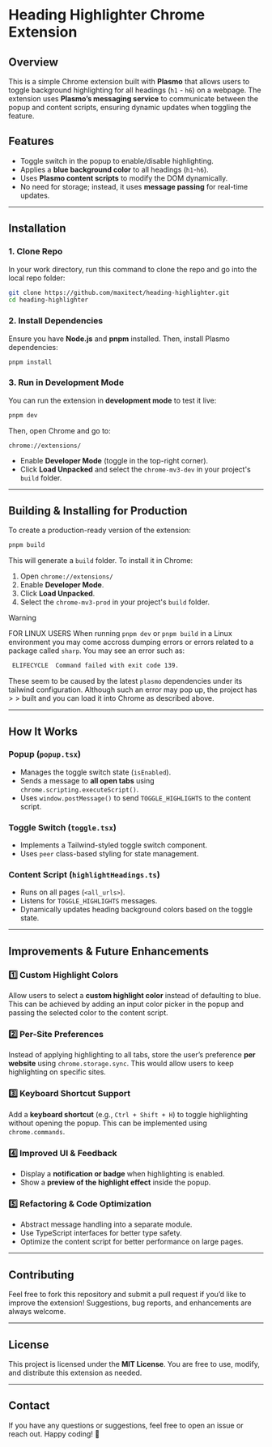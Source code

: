 # Heading Highlighter Chrome Extension

## Overview

This is a simple Chrome extension built with **Plasmo** that allows users to toggle background highlighting for all headings (`h1` - `h6`) on a webpage. The extension uses **Plasmo’s messaging service** to communicate between the popup and content scripts, ensuring dynamic updates when toggling the feature.

## Features

- Toggle switch in the popup to enable/disable highlighting.
- Applies a **blue background color** to all headings (`h1`-`h6`).
- Uses **Plasmo content scripts** to modify the DOM dynamically.
- No need for storage; instead, it uses **message passing** for real-time updates.

---

## Installation

### **1. Clone Repo**

In your work directory, run this command to clone the repo and go into the local repo folder:

```sh
git clone https://github.com/maxitect/heading-highlighter.git
cd heading-highlighter
```

### **2. Install Dependencies**

Ensure you have **Node.js** and **pnpm** installed. Then, install Plasmo dependencies:

```sh
pnpm install
```

### **3. Run in Development Mode**

You can run the extension in **development mode** to test it live:

```sh
pnpm dev
```

Then, open Chrome and go to:

```
chrome://extensions/
```

- Enable **Developer Mode** (toggle in the top-right corner).
- Click **Load Unpacked** and select the `chrome-mv3-dev` in your project's `build` folder.

---

## Building & Installing for Production

To create a production-ready version of the extension:

```sh
pnpm build
```

This will generate a `build` folder. To install it in Chrome:

1. Open `chrome://extensions/`
2. Enable **Developer Mode**.
3. Click **Load Unpacked**.
4. Select the `chrome-mv3-prod` in your project's `build` folder.

> [!WARNING]
> FOR LINUX USERS
> When running `pnpm dev` or `pnpm build` in a Linux environment you may come accross dumping errors or errors related to a package called `sharp`. You may see an error such as:
>
> ```sh
>  ELIFECYCLE  Command failed with exit code 139.
> ```
>
> These seem to be caused by the latest `plasmo` dependencies under its tailwind configuration. Although such an error may pop up, the project has > > built and you can load it into Chrome as described above.

---

## How It Works

### **Popup (`popup.tsx`)**

- Manages the toggle switch state (`isEnabled`).
- Sends a message to **all open tabs** using `chrome.scripting.executeScript()`.
- Uses `window.postMessage()` to send `TOGGLE_HIGHLIGHTS` to the content script.

### **Toggle Switch (`toggle.tsx`)**

- Implements a Tailwind-styled toggle switch component.
- Uses `peer` class-based styling for state management.

### **Content Script (`highlightHeadings.ts`)**

- Runs on all pages (`<all_urls>`).
- Listens for `TOGGLE_HIGHLIGHTS` messages.
- Dynamically updates heading background colors based on the toggle state.

---

## Improvements & Future Enhancements

### **1️⃣ Custom Highlight Colors**

Allow users to select a **custom highlight color** instead of defaulting to blue. This can be achieved by adding an input color picker in the popup and passing the selected color to the content script.

### **2️⃣ Per-Site Preferences**

Instead of applying highlighting to all tabs, store the user’s preference **per website** using `chrome.storage.sync`. This would allow users to keep highlighting on specific sites.

### **3️⃣ Keyboard Shortcut Support**

Add a **keyboard shortcut** (e.g., `Ctrl + Shift + H`) to toggle highlighting without opening the popup. This can be implemented using `chrome.commands`.

### **4️⃣ Improved UI & Feedback**

- Display a **notification or badge** when highlighting is enabled.
- Show a **preview of the highlight effect** inside the popup.

### **5️⃣ Refactoring & Code Optimization**

- Abstract message handling into a separate module.
- Use TypeScript interfaces for better type safety.
- Optimize the content script for better performance on large pages.

---

## Contributing

Feel free to fork this repository and submit a pull request if you’d like to improve the extension! Suggestions, bug reports, and enhancements are always welcome.

---

## License

This project is licensed under the **MIT License**. You are free to use, modify, and distribute this extension as needed.

---

## Contact

If you have any questions or suggestions, feel free to open an issue or reach out. Happy coding! 🚀
